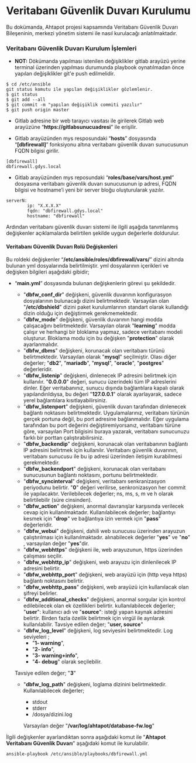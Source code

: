 # Veritabanı Güvenlik Duvarı Kurulumu



Bu dokümanda, Ahtapot projesi kapsamında Veritabanı Güvenlik Duvarı Bileşeninin, merkezi yönetim sistemi ile nasıl kurulacağı anlatılmaktadır.

### Veritabanı Güvenlik Duvarı Kurulum İşlemleri

* **NOT:** Dökümanda yapılması istenilen değişiklikler gitlab arayüzü yerine terminal üzerinden yapılması durumunda playbook oynatılmadan önce yapılan değişiklikler git'e push edilmelidir.

```
$ cd /etc/ansible
git status komutu ile yapılan değişiklikler gözlemlenir.
$ git status  
$ git add --all
$ git commit -m "yapılan değişiklik commiti yazılır"
$ git push origin master
```

* Gitlab adresine  bir web tarayıcı vasıtası ile girilerek Gitlab web arayüzüne “**https://gitlabsunucuadresi**” ile erişilir. 

* Gitlab arayüzünden mys resposundaki “**hosts**” dosyasında “**[dbfirewall]**” fonksiyonu altına veritabanı güvenlik duvarı sunucusunun FQDN bilgisi girilir.

```
[dbfirewall]
dbfirewall.gdys.local
``` 

* Gitlab arayüzünden mys reposundaki  “**roles/base/vars/host.yml**” dosyasına veritabanı güvenlik duvarı sunucusunun ip adresi, FQDN bilgisi ve hostname’i yeni bir server bloğu oluşturularak yazılır. 

```
serverN:
        ip: "X.X.X.X"
        fqdn: "dbfirewall.gdys.local"
        hostname: "dbfirewall"
```

Ardından veritabanı güvenlik duvarı sistemi ile ilgili aşağıda tanımlanmış değişkenler açıklamalarda belirtilen şekilde uygun değerlerle doldurulur.
#### Veritabanı Güvenlik Duvarı Rolü Değişkenleri
Bu roldeki değişkenler “**/etc/ansible/roles/dbfirewall/vars/**” dizini altında bulunan yml dosyalarında belirtilmiştir. yml dosyalarının içerikleri ve değişken bilgileri aşağıdaki gibidir;

-   “**main.yml**” dosyasında bulunan değişkenlerin görevi şu şekildedir. 
	-   "**dbfw_conf_dir**" değişkeni, güvenlik duvarının konfigurasyon dosyalarının bulunacağı dizini belirtmektedir. Varsayılan olan "**/etc/dbshield**" dizini paket kurulumlarının standart olarak kullandığı dizin olduğu için değiştirmek gerekmemektedir.
	-   "**dbfw_mode**" değişkeni, güvenlik duvarının hangi modda çalışacağını belirtmektedir. Varsayılan olarak "**learning**" modda çalışır ve herhangi bir bloklama yapmaz, sadece veritabanı modeli oluşturur. Bloklama modu için bu değişken "**protection**" olarak ayarlanmalıdır.
	-   "**dbfw_dbms**" değişkeni, korunacak olan veritabanı türünü belirtmektedir. Varsayılan olarak "**mysql**" seçilmiştir. Olası diğer değerler; "**db2**", "**mariadb**", "**mysql**", "**oracle**", "**postgres**" değerleridir.
	-   "**dbfw_listenip**" değişkeni, dinlenecek IP adresini belirtmek için kullanılır. "**0.0.0.0**" değeri, sunucu üzerindeki tüm IP adreslerini dinler. Eğer veritabanınız, sunucu dışında bağlantılara kapalı olarak yapılandırıldıysa, bu değeri "**127.0.0.1**" olarak ayarlayarak, sadece yerel bağlantılara kısıtlayabilirsiniz. 
	-   "**dbfw_listenport**" değişkeni, güvenlik duvarı tarafından dinlenecek bağlantı noktasını belirtmektedir. Uygulamalarınız, veritabanı türünün gerçek portuna değil, bu port adresine bağlanmalıdır. Eğer uygulama tarafından bu port değerini değiştiremiyorsanız, veritabanı türüne göre, varsayılan Port bilgisini buraya yazarak, veritabanı sunucunuzu farklı bir porttan çalıştırabilirsiniz.
	-   "**dbfw_backendip**" değişkeni, korunacak olan veritabanının bağlantı IP adresini belirtmek için kullanılır. Veritabanı güvenlik duvarının, veritabanı sunucusu ile bu ip adresi üzerinden iletişim kurabilmesi gerekmektedir.
	-   "**dbfw_backendport**" değişkeni, korunacak olan veritabanı sunucusunun bağlantı noktasını, portunu belirtmektedir.
	-   "**dbfw_syncinterval**" değişkeni, veritabanı senkranizasyon periyodunu belirtir. "**0**" değeri verilirse, senkronizasyon her commit ile yapılacaktır. Verilebilecek değerler; ns, ms, s, m ve h olarak belirtilebilir (süre cinsinden).
	-   "**dbfw_action**" değişkeni, anormal davranışlar karşısında verilecek cevap için kullanılmaktadır. Kullanılabilecek değerler; bağlantıyı kesmek için "**drop**" ve bağlantıya izin vermek için "**pass**" değerleridir.
	-   "**dbfw_webui**" değişkeni, dahili web sunucusu üzerinden arayuzun çalıştırılması için kullanılmaktadır. alınabilecek değerler "**yes**" ve "**no**" , varsayılan değer "**yes**"dir.
	-   "**dbfw_webhttps**" değişkeni ile, web arayuzunun, https üzerinden çalışması seçilir.
	-   "**dbfw_webhttp_ip**" değişkeni, web arayuzu için dinlenilecek IP adresini belirtir.
	-   "**dbfw_webhttp_port**" değişkeni, web arayüzü için (http veya https) bağlantı noktasını belirtir.
	-   "**dbfw_webhttp_pass**" değişkeni, web arayüzü için kullanılacak olan şifreyi belirler.
	-   "**dbfw_additional_checks**" değişkeni, anormal sorgular için kontrol edilebilecek olan ek özellikleri belirtir. kullanılabilecek değerler; "**user**": kullanıcı adı ve "**source**": isteği yapan kaynak adresini belirtir. Birden fazla özellik belirtmek için virgül ile ayrılarak kullanılabilir. Tavsiye edilen değer; "**user, source**"
	-   "**dbfw_log_level**" değişkeni, log seviyesini belirtmektedir. Log seviyeleri ; 
		-   "**1- warning**", 
		-   "**2- info**", 
		-   "**3- warning+info**", 
		-   "**4- debug**" olarak seçilebilir. 

	Tavsiye edilen değer; "**3**"
	
	-   "**dbfw_log_path**" değişkeni, loglama dizinini belirtmektedir. Kullanılabilecek değerler; 
		-   stdout
		-   stderr
		-   /dosya/dizini.log 
		
		Varsayılan değer "**/var/log/ahtapot/database-fw.log**" 




İlgili değişkenler ayarlandıktan sonra aşağıdaki komut ile "**Ahtapot Veritabanı Güvenlik Duvarı**" aşağıdaki komut ile kurulabilir.

```
ansible-playbook /etc/ansible/playbooks/dbfirewall.yml 
```

